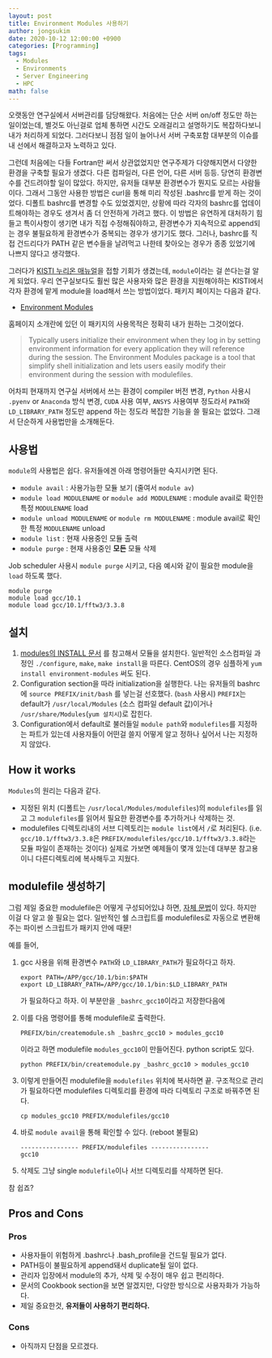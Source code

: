 ```yaml
---
layout: post
title: Environment Modules 사용하기
author: jongsukim
date: 2020-10-12 12:00:00 +0900
categories: [Programming]
tags:
  - Modules
  - Environments
  - Server Engineering
  - HPC
math: false
---
```


오랫동안 연구실에서 서버관리를 담당해왔다. 처음에는 단순 서버 on/off 정도만 하는 일이었는데, 별것도 아닌걸로 업체 통하면 시간도 오래걸리고 설명하기도 복잡하다보니 내가 처리하게 되었다. 그러다보니 점점 일이 늘어나서 서버 구축포함 대부분의 이슈를 내 선에서 해결하고자 노력하고 있다.

그런데 처음에는 다들 Fortran만 써서 상관없었지만 연구주제가 다양해지면서 다양한 환경을 구축할 필요가 생겼다. 다른 컴파일러, 다른 언어, 다른 서버 등등. 당연히 환경변수를 건드려야할 일이 많았다. 하지만, 유저들 대부분 환경변수가 뭔지도 모르는 사람들이다. 그래서 그동안 사용한 방법은 curl을 통해 미리 작성된 .bashrc를 받게 하는 것이었다. 디폴트 bashrc를 변경할 수도 있었겠지만, 상황에 따라 각자의 bashrc를 업데이트해야하는 경우도 생겨서 좀 더 안전하게 가려고 했다. 이 방법은 유연하게 대처하기 힘들고 특이사항이 생기면 내가 직접 수정해줘야하고, 환경변수가 지속적으로 append되는 경우 불필요하게 환경변수가 중복되는 경우가 생기기도 했다. 그러나, bashrc를 직접 건드리다가 PATH 같은 변수들을 날려먹고 나한테 찾아오는 경우가 종종 있었기에 나쁘지 않다고 생각했다.

그러다가 [KISTI 누리온 매뉴얼](https://www.ksc.re.kr/gsjw/jcs/hd#docout-0)을 접할 기회가 생겼는데, `module`이라는 걸 쓴다는걸 알게 되었다. 우리 연구실보다도 훨씬 많은 사용자와 많은 환경을 지원해야하는 KISTI에서 각자 환경에 맡게 module을 load해서 쓰는 방법이었다. 패키지 페이지는 다음과 같다.

* [Environment Modules](http://modules.sourceforge.net/)

홈페이지 소개란에 있던 이 패키지의 사용목적은 정확히 내가 원하는 그것이었다.

> Typically users initialize their environment when they log in by setting environment information for every application they will reference during the session. The Environment Modules package is a tool that simplify shell initialization and lets users easily modify their environment during the session with modulefiles.

어차피 현재까지 연구실 서버에서 쓰는 환경이 compiler 버전 변경, `Python` 사용시 `.pyenv` or `Anaconda` 방식 변경, `CUDA` 사용 여부, `ANSYS` 사용여부 정도라서 `PATH`와 `LD_LIBRARY_PATH` 정도만 append 하는 정도라 복잡한 기능을 쓸 필요는 없었다. 그래서 단순하게 사용법만을 소개해둔다.

## 사용법

`module`의 사용법은 쉽다. 유저들에겐 아래 명령어들만 숙지시키면 된다.

* `module avail` : 사용가능한 모듈 보기 (줄여서 `module av`)
* `module load MODULENAME` or `module add MODULENAME` : module avail로 확인한 특정 `MODULENAME` load
* `module unload MODULENAME` or `module rm MODULENAME` : module avail로 확인한 특정 `MODULENAME` unload
* `module list` : 현재 사용중인 모듈 출력
* `module purge` : 현재 사용중인 **모든** 모듈 삭제

Job scheduler 사용시 `module purge` 시키고, 다음 예시와 같이 필요한 module을 `load` 하도록 했다.

  ```
  module purge
  module load gcc/10.1
  module load gcc/10.1/fftw3/3.3.8
  ```

## 설치

1. [modules의 INSTALL 문서](https://modules.readthedocs.io/en/latest/INSTALL.html#installation-instructions) 를 참고해서 모듈을 설치한다. 일반적인 소스컴파일 과정인 `./configure`, `make`, `make install`을 따른다. CentOS의 경우 심플하게 `yum install environment-modules` 써도 된다.
2. Configuration section을 따라 initialization을 실행한다. 나는 유저들의 bashrc에 `source PREFIX/init/bash` 를 넣는걸 선호했다. (`bash` 사용시) `PREFIX`는 default가 `/usr/local/Modules` (소스 컴파일 default 값)이거나 `/usr/share/Modules`(`yum 설치시`)로 잡힌다.
3. Configuration에서 default로 불러들일 `module path`와 `modulefiles`를 지정하는 파트가 있는데 사용자들이 어떤걸 쓸지 어떻게 알고 정하나 싶어서 나는 지정하지 않았다.

## How it works

`Modules`의 원리는 다음과 같다. 

* 지정된 위치 (디폴트는 `/usr/local/Modules/modulefiles`)의 `modulefiles`를 읽고 그 `modulefiles`를 읽어서 필요한 환경변수를 추가하거나 삭제하는 것.
* modulefiles 디렉토리내의 서브 디렉토리는 `module list`에서 `/`로 처리된다. (i.e. `gcc/10.1/fftw3/3.3.8`은 `PREFIX/modulefiles/gcc/10.1/fftw3/3.3.8`라는 모듈 파일이 존재하는 것이다) 실제로 가보면 예제들이 몇개 있는데 대부분 참고용이니 다른디렉토리에 복사해두고 지웠다.

## modulefile 생성하기

그럼 제일 중요한 modulefile은 어떻게 구성되어있냐 하면, [자체 문법](https://modules.readthedocs.io/en/latest/modulefile.html)이 있다. 하지만 이걸 다 알고 쓸 필요는 없다. 일반적인 쉘 스크립트를 modulefiles로 자동으로 변환해주는 파이썬 스크립트가 패키지 안에 때문!

예를 들어,

1. gcc 사용을 위해 환경변수 `PATH`와 `LD_LIBRARY_PATH`가 필요하다고 하자.

    ```
    export PATH=/APP/gcc/10.1/bin:$PATH
    export LD_LIBRARY_PATH=/APP/gcc/10.1/bin:$LD_LIBRARY_PATH
    ```

    가 필요하다고 하자. 이 부분만을 `_bashrc_gcc10`이라고 저장한다음에

2. 이를 다음 명령어를 통해 modulefile로 출력한다. 

    ```
    PREFIX/bin/createmodule.sh _bashrc_gcc10 > modules_gcc10
    ```

    이라고 하면 modulefile `modules_gcc10`이 만들어진다. python script도 있다.

    ```
    python PREFIX/bin/createmodule.py _bashrc_gcc10 > modules_gcc10
    ```

3. 이렇게 만들어진 modulefile을 `modulefiles` 위치에 복사하면 끝. 구조적으로 관리가 필요하다면 modulefiles 디렉토리를 환경에 따라 디렉토리 구조로 바꿔주면 된다.

    ```
    cp modules_gcc10 PREFIX/modulefiles/gcc10
    ```

4. 바로 `module avail`을 통해 확인할 수 있다. (reboot 불필요)

    ```
    ---------------- PREFIX/modulefiles ----------------
    gcc10
    ```

5. 삭제도 그냥 single `modulefile`이나 서브 디렉토리를 삭제하면 된다.

참 쉽죠?

## Pros and Cons

### Pros
* 사용자들이 위험하게 .bashrc나 .bash_profile을 건드릴 필요가 없다.
* PATH등이 불필요하게 append돼서 duplicate될 일이 없다.
* 관리자 입장에서 module의 추가, 삭제 및 수정이 매우 쉽고 편리하다.
* 문서의 Cookbook section을 보면 알겠지만, 다양한 방식으로 사용자화가 가능하다.
* 제일 중요한것, **유저들이 사용하기 편리하다.**

### Cons
* 아직까지 단점을 모르겠다.